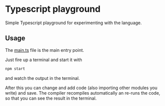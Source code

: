 Typescript playground
=====================
Simple Typescript playground for experimenting with the language.

Usage
-----
The [main.ts](./main.ts) file is the main entry point.

Just fire up a terminal and start it with

```bash
npm start
```

and watch the output in the terminal.

After this you can change and add code (also importing other modules you write) and save. The compiler recompiles automatically an re-runs the code, so that you can see the result in the terminal.
